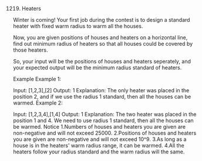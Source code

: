 1219. Heaters

Winter is coming! Your first job during the contest is to design a standard heater with fixed warm radius to warm all the houses.

Now, you are given positions of houses and heaters on a horizontal line, find out minimum radius of heaters so that all houses could be covered by those heaters.

So, your input will be the positions of houses and heaters seperately, and your expected output will be the minimum radius standard of heaters.

Example
Example 1:

Input: [1,2,3],[2]
Output: 1
Explanation: The only heater was placed in the position 2, and if we use the radius 1 standard, then all the houses can be warmed.
Example 2:

Input: [1,2,3,4],[1,4]
Output: 1
Explanation: The two heater was placed in the position 1 and 4. We need to use radius 1 standard, then all the houses can be warmed.
Notice
1.Numbers of houses and heaters you are given are non-negative and will not exceed 25000.
2.Positions of houses and heaters you are given are non-negative and will not exceed 10^9.
3.As long as a house is in the heaters' warm radius range, it can be warmed.
4.All the heaters follow your radius standard and the warm radius will the same.

